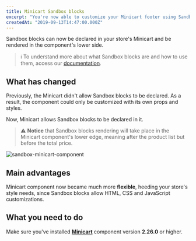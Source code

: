 ```yaml
---
title: Minicart Sandbox blocks
excerpt: "You're now able to customize your Minicart footer using Sandbox blocks."
createdAt: "2019-09-13T14:47:00.000Z"
---
```


Sandbox blocks can now be declared in your store's Minicart and be rendered in the component's lower side.

> ℹ️ To understand more about what Sandbox blocks are and how to use them, access our [documentation](https://developers.vtex.com/docs/guides/vtex-io-documentation-using-sandbox-blocks).

## What has changed

Previously, the Minicart didn't allow Sandbox blocks to be declared. As a result, the component could only be customized with its own props and styles. 

Now, Minicart allows Sandbox blocks to be declared in it. 

> ⚠️ **Notice** that Sandbox blocks rendering will take place in the Minicart component's lower edge, meaning after the product list but before the total price. 

![sandbox-minicart-component](https://user-images.githubusercontent.com/52087100/64884333-d533d500-d637-11e9-8f29-c5c1f403d75a.png)

## Main advantages

Minicart component now became much more **flexible**, heeding your store's style needs, since Sandbox blocks allow HTML, CSS and JavaScript customizations.

## What you need to do

Make sure you've installed [**Minicart**](https://vtex.io/docs/components/product/vtex.minicart) component version **2.26.0** or higher.
